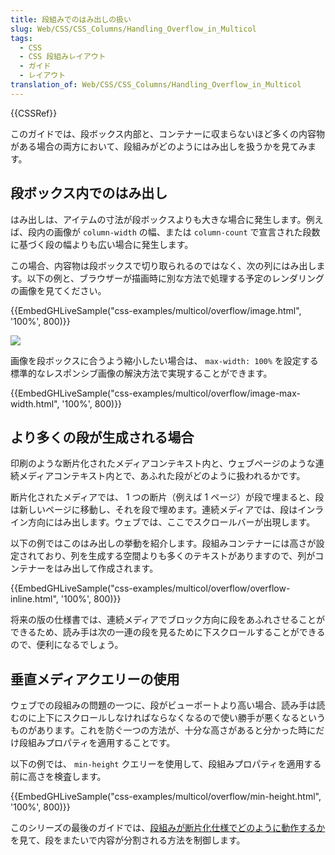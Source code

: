 ```yaml
---
title: 段組みでのはみ出しの扱い
slug: Web/CSS/CSS_Columns/Handling_Overflow_in_Multicol
tags:
  - CSS
  - CSS 段組みレイアウト
  - ガイド
  - レイアウト
translation_of: Web/CSS/CSS_Columns/Handling_Overflow_in_Multicol
---
```

{{CSSRef}}

このガイドでは、段ボックス内部と、コンテナーに収まらないほど多くの内容物がある場合の両方において、段組みがどのようにはみ出しを扱うかを見てみます。

## 段ボックス内でのはみ出し

はみ出しは、アイテムの寸法が段ボックスよりも大きな場合に発生します。例えば、段内の画像が `column-width` の幅、または `column-count` で宣言された段数に基づく段の幅よりも広い場合に発生します。

この場合、内容物は段ボックスで切り取られるのではなく、次の列にはみ出します。以下の例と、ブラウザーが描画時に別な方法で処理する予定のレンダリングの画像を見てください。

{{EmbedGHLiveSample("css-examples/multicol/overflow/image.html", '100%', 800)}}

![](image-overflow-multicol.png)

画像を段ボックスに合うよう縮小したい場合は、 `max-width: 100%` を設定する標準的なレスポンシブ画像の解決方法で実現することができます。

{{EmbedGHLiveSample("css-examples/multicol/overflow/image-max-width.html", '100%', 800)}}

## より多くの段が生成される場合

印刷のような断片化されたメディアコンテキスト内と、ウェブページのような連続メディアコンテキスト内とで、あふれた段がどのように扱われるかです。

断片化されたメディアでは、 1 つの断片（例えば 1 ページ）が段で埋まると、段は新しいページに移動し、それを段で埋めます。連続メディアでは、段はインライン方向にはみ出します。ウェブでは、ここでスクロールバーが出現します。

以下の例ではこのはみ出しの挙動を紹介します。段組みコンテナーには高さが設定されており、列を生成する空間よりも多くのテキストがありますので、列がコンテナーをはみ出して作成されます。

{{EmbedGHLiveSample("css-examples/multicol/overflow/overflow-inline.html", '100%', 800)}}

将来の版の仕様書では、連続メディアでブロック方向に段をあふれさせることができるため、読み手は次の一連の段を見るために下スクロールすることができるので、便利になるでしょう。

## 垂直メディアクエリーの使用

ウェブでの段組みの問題の一つに、段がビューポートより高い場合、読み手は読むのに上下にスクロールしなければならなくなるので使い勝手が悪くなるというものがあります。これを防ぐ一つの方法が、十分な高さがあると分かった時にだけ段組みプロパティを適用することです。

以下の例では、 `min-height` クエリーを使用して、段組みプロパティを適用する前に高さを検査します。

{{EmbedGHLiveSample("css-examples/multicol/overflow/min-height.html", '100%', 800)}}

このシリーズの最後のガイドでは、[段組みが断片化仕様でどのように動作するか](/ja/docs/Web/CSS/CSS_Columns/Handling_content_breaks_in_multicol)を見て、段をまたいで内容が分割される方法を制御します。
